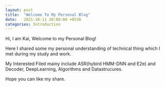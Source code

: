 ```yaml
---
layout: post
title:  "Welcome To My Personal Blog"
date:   2021-10-11 20:00:00 +0530
categories: Introduction
---
```

Hi, I am Kai, Welcome to my Personal Blog!

Here I shared some my personal understanding of technical thing which I met during my study and work.

My Interested Filed mainy include ASR(hybird HMM-DNN and E2e) and Decoder, DeepLearning, Algorithms and Datastrucures.

Hope you can like my share.

